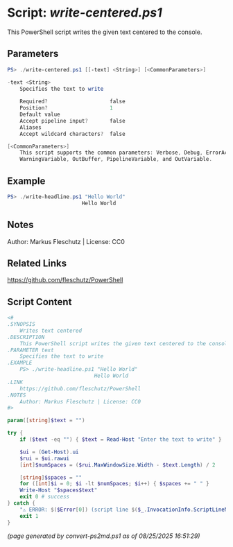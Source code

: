 Script: *write-centered.ps1*
========================

This PowerShell script writes the given text centered to the console.

Parameters
----------
```powershell
PS> ./write-centered.ps1 [[-text] <String>] [<CommonParameters>]

-text <String>
    Specifies the text to write
    
    Required?                    false
    Position?                    1
    Default value                
    Accept pipeline input?       false
    Aliases                      
    Accept wildcard characters?  false

[<CommonParameters>]
    This script supports the common parameters: Verbose, Debug, ErrorAction, ErrorVariable, WarningAction, 
    WarningVariable, OutBuffer, PipelineVariable, and OutVariable.
```

Example
-------
```powershell
PS> ./write-headline.ps1 "Hello World"
						Hello World

```

Notes
-----
Author: Markus Fleschutz | License: CC0

Related Links
-------------
https://github.com/fleschutz/PowerShell

Script Content
--------------
```powershell
<#
.SYNOPSIS
	Writes text centered
.DESCRIPTION
	This PowerShell script writes the given text centered to the console.
.PARAMETER text
	Specifies the text to write
.EXAMPLE
	PS> ./write-headline.ps1 "Hello World"
							Hello World
.LINK
	https://github.com/fleschutz/PowerShell
.NOTES
	Author: Markus Fleschutz | License: CC0
#>

param([string]$text = "")

try {
	if ($text -eq "") { $text = Read-Host "Enter the text to write" }

	$ui = (Get-Host).ui
	$rui = $ui.rawui 
	[int]$numSpaces = ($rui.MaxWindowSize.Width - $text.Length) / 2

	[string]$spaces = ""
	for ([int]$i = 0; $i -lt $numSpaces; $i++) { $spaces += " " }
	Write-Host "$spaces$text"
	exit 0 # success
} catch {
	"⚠️ ERROR: $($Error[0]) (script line $($_.InvocationInfo.ScriptLineNumber))"
	exit 1
}
```

*(page generated by convert-ps2md.ps1 as of 08/25/2025 16:51:29)*
